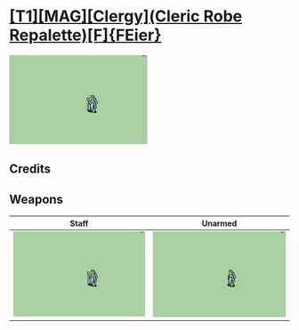 # [\[T1\]\[MAG\]\[Clergy\]\(Cleric Robe Repalette\)\[F\]{FEier}](./)

<img src="./7.%20Staff/Staff_000.png" alt="[T1][MAG][Clergy](Cleric Robe Repalette)[F]{FEier} standing" />

## Credits



## Weapons


|Staff |Unarmed |
|  :---: | :---: |
| <img alt="Staff animation" src="./7.%20Staff/Staff.gif" /> | <img alt="Unarmed animation" src="./8.%20Unarmed/Unarmed.gif" /> |
